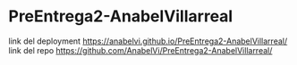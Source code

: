 # PreEntrega2-AnabelVillarreal
link del deployment https://anabelvi.github.io/PreEntrega2-AnabelVillarreal/
link del repo https://github.com/AnabelVi/PreEntrega2-AnabelVillarreal/

